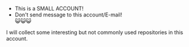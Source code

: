 - This is a SMALL ACCOUNT!
- Don't send message to this account/E-mail!  
😺😺😺  

I will collect some interesting but not commonly used repositories in this account.
<!---
small4793/small4793 is a ✨ special ✨ repository because its `README.md` (this file) appears on your GitHub profile.
You can click the Preview link to take a look at your changes.
--->
